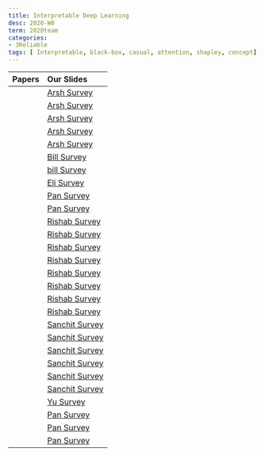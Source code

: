 ```yaml
---
title: Interpretable Deep Learning   
desc: 2020-W8
term: 2020team
categories:
- 3Reliable
tags: [ Interpretable, black-box, casual, attention, shapley, concept]  
---
```




| Papers |  Our Slides |
| -------------------------------------: | :------------------------------------- |
| | [Arsh Survey]({{site.baseurl}}/talkArsh-A19/03132020-IntegratedHessians.pdf) | 
| | [Arsh Survey]({{site.baseurl}}/talkArsh-A19/20190614-ShapleyReview.pdf) | 
| | [Arsh Survey]({{site.baseurl}}/talkArsh-A19/20190903-BinYuACD.pdf) |
| | [Arsh Survey]({{site.baseurl}}/talkArsh-A19/20190903-BinYuCD.pdf) |
| | [Arsh Survey]({{site.baseurl}}/talkArsh-A19/20190903-BinYuInterpretableReview.pdf) |
| | [Bill Survey]({{site.baseurl}}/talks-mb2019/Bill19.10.11_LC_Shapley.pdf) |
| | [bill Survey]({{site.baseurl}}/talks-mb2019/Bill19.10.19_TreeShapley.pdf) | 
| | [Eli Survey]({{site.baseurl}}/deep2reproduce/2020trust/Eli-Interpreting_DL_Models.pptx) |
| | [Pan Survey]({{site.baseurl}}/deep2reproduce/2020trust/Pan-Shapley.pptx) |
| | [Pan Survey]({{site.baseurl}}/deep2reproduce/2020trust/Pan-This_Looks_Like_That_Deep_Learning_for_Interpretable_Image_Recognition.pptx) |
| | [Rishab Survey]({{site.baseurl}}/deep2reproduce/2020trust/Rishab-ACD.pptx) |
| | [Rishab Survey]({{site.baseurl}}/deep2reproduce/2020trust/Rishab-AllenNLP_presentation.pptx) |
| | [Rishab Survey]({{site.baseurl}}/deep2reproduce/2020trust/Rishab-BERT_presentation.pptx) |
| | [Rishab Survey]({{site.baseurl}}/deep2reproduce/2020trust/Rishab-CD_presentation.pptx) |
| | [Rishab Survey]({{site.baseurl}}/deep2reproduce/2020trust/Rishab-Concept_Alignment_presentation.pptx) |
| | [Rishab Survey]({{site.baseurl}}/deep2reproduce/2020trust/Rishab-How_does_BERT_Answer_Questions_presentation.pptx) |
| | [Rishab Survey]({{site.baseurl}}/deep2reproduce/2020trust/Rishab-L-Shapley_and_C-Shapley_presentation.pptx) |
| | [Rishab Survey]({{site.baseurl}}/deep2reproduce/2020trust/Rishab-Towards_Hierarchical_Importance_Attribution.pptx) |
| | [Sanchit Survey]({{site.baseurl}}/deep2reproduce/2020trust/Sanchit-Attention_is_not_Explanation.pptx) |
| | [Sanchit Survey]({{site.baseurl}}/deep2reproduce/2020trust/Sanchit-Axiomatic_Attribution_for_Deep_Networks.pptx) |
| | [Sanchit Survey]({{site.baseurl}}/deep2reproduce/2020trust/Sanchit-Generating_Hierarchical_Explanations_on_Text_Classification_via_Feature_Interaction_Detection.pptx) |
| | [Sanchit Survey]({{site.baseurl}}/deep2reproduce/2020trust/Sanchit-Grad-CAM_Visual_Explanations_from_Deep_Networks_via_Gradient-based_Localization.pptx) |
| | [Sanchit Survey]({{site.baseurl}}/deep2reproduce/2020trust/Sanchit-Hierarchical_interpretations_for_neural_network_predictions.pptx) |
| | [Sanchit Survey]({{site.baseurl}}/deep2reproduce/2020trust/Sanchit-Learning_Variational_Word_Masks_to_Improve_the_Interpretability_of_Neural_Text_Classifier.pptx) |
| | [Yu Survey]({{site.baseurl}}/deep2reproduce/2020trust/Yu-LIME.pptx) |
| | [Pan Survey]({{site.baseurl}}/deep2reproduce/2020trust/pan-Attention_is_not_not_Explanation_.pptx) |
| | [Pan Survey]({{site.baseurl}}/deep2reproduce/2020trust/pan-Fragile_Explanation_.pptx) |
| | [Pan Survey]({{site.baseurl}}/deep2reproduce/2020trust/pan-interpretation-are-useful.pptx) |